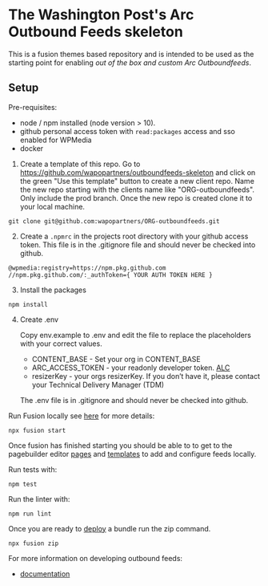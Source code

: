 # The Washington Post's Arc Outbound Feeds skeleton

This is a fusion themes based repository and is intended to be used as the starting point for enabling _out of the box and custom Arc Outboundfeeds_.

## Setup

Pre-requisites:

- node / npm installed (node version > 10).
- github personal access token with `read:packages` access and sso enabled for WPMedia
- docker

1. Create a template of this repo. Go to https://github.com/wapopartners/outboundfeeds-skeleton and click on the green "Use this template" button to create a new client repo. Name the new repo starting with the clients name like "ORG-outboundfeeds". Only include the prod branch. Once the new repo is created clone it to your local machine.

```
git clone git@github.com:wapopartners/ORG-outboundfeeds.git
```

2. Create a `.npmrc` in the projects root directory with your github access token. This file is in the .gitignore file and should never be checked into github.

```
@wpmedia:registry=https://npm.pkg.github.com
//npm.pkg.github.com/:_authToken={ YOUR AUTH TOKEN HERE }
```

3. Install the packages

```
npm install
```

4. Create .env

   Copy env.example to .env and edit the file to replace the placeholders with your correct values.

   - CONTENT_BASE - Set your org in CONTENT_BASE
   - ARC_ACCESS_TOKEN - your readonly developer token. [ALC](https://redirector.arcpublishing.com/alc/arc-products/developer/user-documentation/accessing-the-arc-api/?product=)
   - resizerKey - your orgs resizerKey. If you don’t have it, please contact your Technical Delivery Manager (TDM)

   The .env file is in .gitignore and should never be checked into github.

Run Fusion locally see [here](https://redirector.arcpublishing.com/alc/arc-products/pagebuilder/fusion/documentation/recipes/running-fusion-locally.md) for more details:

```
npx fusion start
```

Once fusion has finished starting you should be able to to get to the pagebuilder editor [pages](http://localhost/pagebuilder/pages) and [templates](http://localhost/pagebuilder/templates) to add and configure feeds locally.

Run tests with:

```
npm test
```

Run the linter with:

```
npm run lint
```

Once you are ready to [deploy](https://staging.arcpublishing.com/alc/arc-products/pagebuilder/fusion/documentation/recipes/deploying-feature-pack.md) a bundle run the zip command.

```
npx fusion zip
```

For more information on developing outbound feeds:

- [documentation](documentation/README.md)

